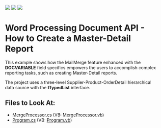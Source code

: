 <!-- default badges list -->
![](https://img.shields.io/endpoint?url=https://codecentral.devexpress.com/api/v1/VersionRange/128608279/22.2.3%2B)
[![](https://img.shields.io/badge/Open_in_DevExpress_Support_Center-FF7200?style=flat-square&logo=DevExpress&logoColor=white)](https://supportcenter.devexpress.com/ticket/details/E4718)
[![](https://img.shields.io/badge/📖_How_to_use_DevExpress_Examples-e9f6fc?style=flat-square)](https://docs.devexpress.com/GeneralInformation/403183)
<!-- default badges end -->

# Word Processing Document API - How to Create a Master-Detail Report

This example shows how the MailMerge feature enhanced with the **DOCVARIABLE** field specifics empowers the users to accomplish complex reporting tasks, such as creating Master-Detail reports. 

The project uses a three-level Supplier-Product-OrderDetail hierarchical data source with the **ITypedList** interface.

## Files to Look At:

* [MergeProcessor.cs](./CS/MasterDetailExample/MergeProcessor.cs) (VB: [MergeProcessor.vb](./VB/MasterDetailExample/MergeProcessor.vb))
* [Program.cs](./CS/MasterDetailExample/Program.cs) (VB: [Program.vb](./VB/MasterDetailExample/Program.vb))
